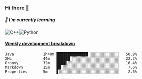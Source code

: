 ### Hi there 👋

##### 🌱 I’m currently learning

![C++](https://img.shields.io/badge/-C++-00599C?style=flat-square&logo=c)![Python](https://img.shields.io/badge/-Python-black?style=flat-square&logo=Python)


<!-- waka-box start -->
#### <a href="https://gist.github.com/bf274261b4c8553e17fc709dfc3cfa97" target="_blank">Weekly development breakdown</a>
```text
Java        	 1h40m ██████████████▏░░░░░░░░░░░░░   50.9% 
XML         	 44m   ██████▏░░░░░░░░░░░░░░░░░░░░░   22.2% 
Groovy      	 32m   ████▌░░░░░░░░░░░░░░░░░░░░░░░   16.4% 
Markdown    	 15m   ██▏░░░░░░░░░░░░░░░░░░░░░░░░░    7.6% 
Properties  	 5m    ▋░░░░░░░░░░░░░░░░░░░░░░░░░░░    2.6% 
```
<!-- Powered by https://github.com/YouEclipse/waka-box-go . -->
<!-- waka-box end -->



<!--
**KomoreKalu/KomoreKalu** is a ✨ _special_ ✨ repository because its `README.md` (this file) appears on your GitHub profile.

Here are some ideas to get you started:

- 🔭 I’m currently working on ...
- 🌱 I’m currently learning ...
- 👯 I’m looking to collaborate on ...
- 🤔 I’m looking for help with ...
- 💬 Ask me about ...
- 📫 How to reach me: ...
- 😄 Pronouns: ...
- ⚡ Fun fact: ...
-->
